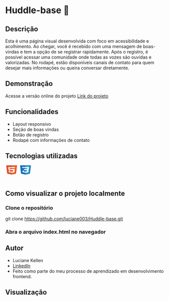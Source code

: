 # Huddle-base 🤝

## Descrição
Esta é uma página visual desenvolvida com foco em acessibilidade e acolhimento.
Ao chegar, você é recebido com uma mensagem de boas-vindas e tem a opção de se registrar rapidamente. Após o registro, é possível acessar uma comunidade onde todas as vozes são ouvidas e valorizadas.
No rodapé, estão disponíveis canais de contato para quem desejar mais informações ou queira conversar diretamente.

## Demonstração
Acesse a versão online do projeto
[Link do projeto](https://luciane003.github.io/Huddle-base/)

## Funcionalidades
- Layout responsivo
- Seção de boas vindas
- Botão de registro
- Rodapé com informações de contato

## Tecnologias utilizadas
<div style="display: inline_block">
  <img align="center" alt="HTML" height="30" width="40" src="https://raw.githubusercontent.com/devicons/devicon/master/icons/html5/html5-original.svg">
  <img align="center" alt="CSS" height="30" width="40" src="https://raw.githubusercontent.com/devicons/devicon/master/icons/css3/css3-original.svg">
</div><br>

## Como visualizar o projeto localmente
### Clone o repositório
git clone https://github.com/luciane003/Huddle-base.git
### Abra o arquivo index.html no navegador

## Autor
- Luciane Kellen
- [LinkedIn](https://www.linkedin.com/in/luciane-kellen-bb8279342/?trk=opento_sprofile_details)
- Feito como parte do meu processo de aprendizado em desenvolvimento frontend.

## Visualização
